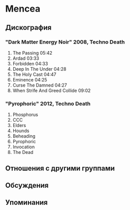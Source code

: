 # Mencea



## Дискография

### "Dark Matter Energy Noir" 2008, Techno Death

1.	 The Passing	05:42	 
2.	 Ardad	03:33	 
3.	 Forbidden	04:33	 
4.	 Deep In The Under	04:28	 
5.	 The Holy Cast	04:47	 
6.	 Eminence	04:25	 
7.	 Curse The Damned	04:27	 
8.	 When Strife And Greed Collide	09:02

### "Pyrophoric" 2012, Techno Death

01. Phosphorus
02. CCC
03. Elders
04. Hounds
05. Beheading
06. Pyrophoric
07. Invocation
08. The Dead


## Отношения с другими группами


## Обсуждения


## Упоминания

